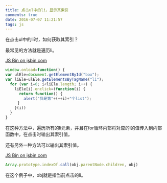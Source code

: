 ```yaml
---
title: 点击ul中的li，显示其索引
comments: true
date: 2016-07-07 11:21:57
tags: js
---
```


在点击ul中的li时，如何获取其索引？

最常见的方法就是遍历li。

<a class="jsbin-embed" href="http://jsbin.com/kewiro/embed?html,output">JS Bin on jsbin.com</a><script src="http://static.jsbin.com/js/embed.min.js?3.36.11"></script>

``` javascript
window.onload=function() {
var ulEle=document.getElementById("box");
var liEle=ulEle.getElementsByTagName("li");
  for (var i=0; i<liEle.length; i++) {
    liEle[i].onclick=(function(i) {
      return function() {
        alert("我是第"+(++i)+"个list");
  　　}
    }(i))
  }
}
```

在这种方法中，遍历所有的li元素，并且在for循环内部将对应的i的值传入到内部函数中，在点击时输出其索引值。

还有另外一种方法可以输出其索引值。

<a class="jsbin-embed" href="http://jsbin.com/giyipo/embed?html,js,output">JS Bin on jsbin.com</a><script src="http://static.jsbin.com/js/embed.min.js?3.36.11"></script>

``` javascript
Array.prototype.indexOf.call(obj.parentNode.children, obj)
```

在这个例子中，obj就是指当前点击的li。

[知乎]:https://www.zhihu.com/question/20322273
